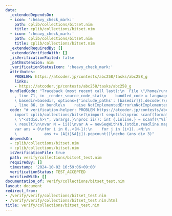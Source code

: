 ```yaml
---
data:
  _extendedDependsOn:
  - icon: ':heavy_check_mark:'
    path: cplib/collections/bitset.nim
    title: cplib/collections/bitset.nim
  - icon: ':heavy_check_mark:'
    path: cplib/collections/bitset.nim
    title: cplib/collections/bitset.nim
  _extendedRequiredBy: []
  _extendedVerifiedWith: []
  _isVerificationFailed: false
  _pathExtension: nim
  _verificationStatusIcon: ':heavy_check_mark:'
  attributes:
    PROBLEM: https://atcoder.jp/contests/abc258/tasks/abc258_g
    links:
    - https://atcoder.jp/contests/abc258/tasks/abc258_g
  bundledCode: "Traceback (most recent call last):\n  File \"/home/runner/.local/lib/python3.10/site-packages/onlinejudge_verify/documentation/build.py\"\
    , line 71, in _render_source_code_stat\n    bundled_code = language.bundle(stat.path,\
    \ basedir=basedir, options={'include_paths': [basedir]}).decode()\n  File \"/home/runner/.local/lib/python3.10/site-packages/onlinejudge_verify/languages/nim.py\"\
    , line 86, in bundle\n    raise NotImplementedError\nNotImplementedError\n"
  code: "# verification-helper: PROBLEM https://atcoder.jp/contests/abc258/tasks/abc258_g\n\
    import cplib/collections/bitset\nimport sequtils\nproc scanf(formatstr: cstring){.header:\
    \ \"<stdio.h>\", varargs.}\nproc ii(): int {.inline.} = scanf(\"%lld\\n\", addr\
    \ result)\n\nvar N = ii()\nvar A = newSeqWith(N,(stdin.readline.mapit(it == '1')).initBitSet())\n\
    var ans = 0\nfor i in 0..<(N-1):\n    for j in (i+1)..<N:\n        if A[i][j]:\n\
    \            ans += (A[i]&A[j]).popcount()\necho (ans div 3)"
  dependsOn:
  - cplib/collections/bitset.nim
  - cplib/collections/bitset.nim
  isVerificationFile: true
  path: verify/collections/bitset_test.nim
  requiredBy: []
  timestamp: '2024-10-02 16:59:06+09:00'
  verificationStatus: TEST_ACCEPTED
  verifiedWith: []
documentation_of: verify/collections/bitset_test.nim
layout: document
redirect_from:
- /verify/verify/collections/bitset_test.nim
- /verify/verify/collections/bitset_test.nim.html
title: verify/collections/bitset_test.nim
---
```

